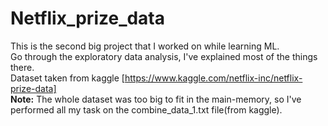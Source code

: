 # Netflix_prize_data

This is the second big project that I worked on while learning ML.<br>
Go through the exploratory data analysis, I've explained most of the things there.<br>
Dataset taken from kaggle [https://www.kaggle.com/netflix-inc/netflix-prize-data]<br>
**Note:** The whole dataset was too big to fit in the main-memory, so I've performed all my task on the combine_data_1.txt file(from kaggle).

